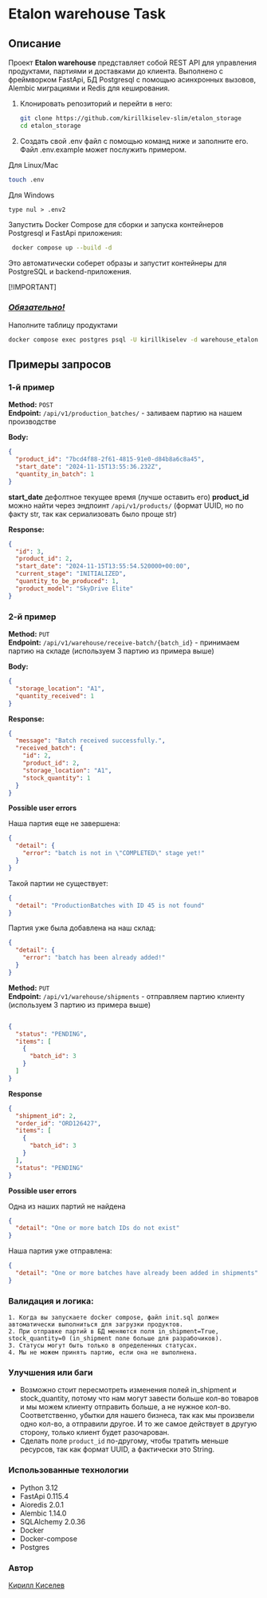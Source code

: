 # Etalon warehouse Task

## Описание

Проект **Etalon warehouse** представляет собой REST API для управления продуктами, партиями и доставками до клиента. 
Выполнено с фреймворком FastApi, БД Postgresql с помощью асинхронных вызовов, Alembic миграциями и Redis для кеширования.

1. Клонировать репозиторий и перейти в него:

    ```bash
    git clone https://github.com/kirillkiselev-slim/etalon_storage
    cd etalon_storage
    ```
   
2. Создать свой .env файл с помощью команд ниже и заполните его. Файл .env.example может послужить примером.

Для Linux/Mac
```bash
touch .env
```

Для Windows
```commandline
type nul > .env2
```

Запустить Docker Compose для сборки и запуска контейнеров Postgresql и FastApi приложения:

```bash
 docker compose up --build -d
```
   
Это автоматически соберет образы и запустит контейнеры для PostgreSQL и backend-приложения.

[!IMPORTANT]
### <ins>***Обязательно!***</ins>
Наполните таблицу продуктами

```bash 
docker compose exec postgres psql -U kirillkiselev -d warehouse_etalon -f /tmp/init.sql
```

## Примеры запросов

### 1-й пример

**Method:** `POST`  
**Endpoint:** `/api/v1/production_batches/` - заливаем партию на нашем производстве

**Body:**

```json
{
  "product_id": "7bcd4f88-2f61-4815-91e0-d84b8a6c8a45",
  "start_date": "2024-11-15T13:55:36.232Z",
  "quantity_in_batch": 1
}
```
**start_date** дефолтное текущее время (лучше оставить его)
**product_id** можно найти через эндпоинт `/api/v1/products/` (формат UUID, но по факту str, так как сериализовать было проще str)

**Response:**

```json
{
  "id": 3,
  "product_id": 2,
  "start_date": "2024-11-15T13:55:54.520000+00:00",
  "current_stage": "INITIALIZED",
  "quantity_to_be_produced": 1,
  "product_model": "SkyDrive Elite"
}
```

### 2-й пример

**Method:** `PUT`  
**Endpoint:** `/api/v1/warehouse/receive-batch/{batch_id}` - принимаем партию на складе (используем 3 партию из примера выше)

**Body:**

```json
{
  "storage_location": "A1",
  "quantity_received": 1
}
```

**Response:**

```json
{
  "message": "Batch received successfully.",
  "received_batch": {
    "id": 2,
    "product_id": 2,
    "storage_location": "A1",
    "stock_quantity": 1
  }
}

```

**Possible user errors**

Наша партия еще не завершена:
```json
{
  "detail": {
    "error": "batch is not in \"COMPLETED\" stage yet!"
  }
}

```
Такой партии не существует: 
```json
{
  "detail": "ProductionBatches with ID 45 is not found"
}
```

Партия уже была добавлена на наш склад:
```json
{
  "detail": {
    "error": "batch has been already added!"
  }
}
```

**Method:** `PUT`  
**Endpoint:** `/api/v1/warehouse/shipments` - отправляем партию клиенту (используем 3 партию из примера выше)

```json

{
  "status": "PENDING",
  "items": [
    {
      "batch_id": 3
    }
  ]
}
```

**Response**

```json
{
  "shipment_id": 2,
  "order_id": "ORD126427",
  "items": [
    {
      "batch_id": 3
    }
  ],
  "status": "PENDING"
}
```

**Possible user errors**

Одна из наших партий не найдена 
```json
{
  "detail": "One or more batch IDs do not exist"
}
```
Наша партия уже отправлена:
```json
{
  "detail": "One or more batches have already been added in shipments"
}
```

### Валидация и логика:

~~~
1. Когда вы запускаете docker compose, файл init.sql должен автоматически выполниться для загрузки продуктов.
2. При отправке партий в БД меняются поля in_shipment=True, stock_quantity=0 (in_shipment поле больше для разрабочиков).
3. Статусы могут быть только в определенных статусах.
4. Мы не можем принять партию, если она не выполнена.
~~~

### Улучшения или баги
- Возможно стоит пересмотреть изменения полей in_shipment и stock_quantity, потому что нам могут 
завести больше кол-во товаров и мы можем клиенту отправить больше, а не нужное кол-во. Соответственно, убытки для нашего бизнеса, 
так как мы произвели одно кол-во, а отправили другое. И то же самое действует в другую сторону, только клиент будет разочарован.
- Сделать поле `product_id` по-другому, чтобы тратить меньше ресурсов, так как формат UUID, а фактически это String.

### Использованные технологии

* Python 3.12
* FastApi 0.115.4
* Aioredis 2.0.1
* Alembic 1.14.0
* SQLAlchemy 2.0.36
* Docker
* Docker-compose
* Postgres

### Автор

[Кирилл Киселев](https://github.com/kirillkiselev-slim)
